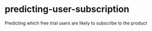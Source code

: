 # predicting-user-subscription
Predicting which free trial users are likely to subscribe to the product
